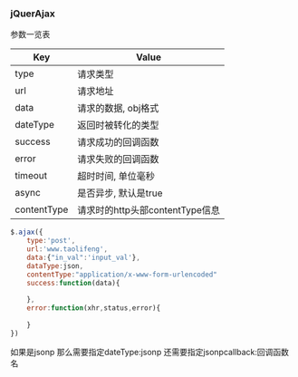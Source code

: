 ### jQuerAjax

参数一览表

| Key| Value|
| ------------- | ------------- |
| type| 请求类型 |
| url| 请求地址 |
| data | 请求的数据, obj格式 |
| dateType | 返回时被转化的类型 |
| success| 请求成功的回调函数 |
| error | 请求失败的回调函数 |
| timeout| 超时时间, 单位毫秒 |
| async| 是否异步, 默认是true |
| contentType| 请求时的http头部contentType信息 |

```js
$.ajax({
	type:'post',
	url:'www.taolifeng',
	data:{"in_val":'input_val'},
	dataType:json,
	contentType:"application/x-www-form-urlencoded"
	success:function(data){
		
	},
	error:function(xhr,status,error){
	
	}	
})
```
如果是jsonp 那么需要指定dateType:jsonp
还需要指定jsonpcallback:回调函数名